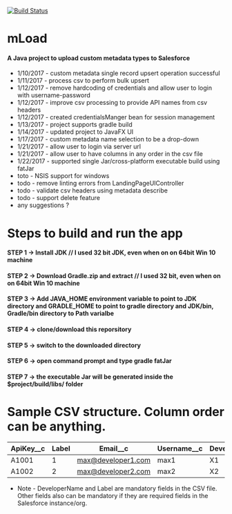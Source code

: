 [![Build Status](https://travis-ci.org/shankar-ray/mload.svg?branch=master)](https://travis-ci.org/shankar-ray/mload)

# mLoad

#### A Java project to upload custom metadata types to Salesforce 

* 1/10/2017 - custom metadata single record upsert operation successful
* 1/11/2017 - process csv to perform bulk upsert
* 1/12/2017 - remove hardcoding of credentials and allow user to login with username-password
* 1/12/2017 - improve csv processing to provide API names from csv headers
* 1/12/2017 - created credentialsManger bean for session management
* 1/13/2017 - project supports gradle build
* 1/14/2017 - updated project to JavaFX UI
* 1/17/2017 - custom metadata name selection to be a drop-down
* 1/21/2017 - allow user to login via server url
* 1/21/2017 - allow user to have columns in any order in the csv file
* 1/22/2017 - supported single Jar/cross-platform executable build using fatJar
* toto - NSIS support for windows
* todo - remove linting errors from LandingPageUIController
* todo - validate csv headers using metadata describe
* todo - support delete feature
* any suggestions ?

# Steps to build and run the app
#### STEP 1 -> Install JDK // I used 32 bit JDK, even when on on 64bit Win 10 machine
#### STEP 2 -> Download Gradle.zip and extract // I used 32 bit, even when on on 64bit Win 10 machine
#### STEP 3 -> Add JAVA_HOME environment variable to point to JDK directory and GRADLE_HOME to point to gradle directory and JDK/bin, Gradle/bin directory to Path varialbe
#### STEP 4 -> clone/download this reporsitory
#### STEP 5 -> switch to the downloaded directory
#### STEP 6 -> open command prompt and type gradle fatJar
#### STEP 7 -> the executable Jar will be generated inside the $project/build/libs/ folder

# Sample CSV structure. Column order can be anything.

| ApiKey__c | Label | Email__c           | Username__c | DeveloperName |
|-----------|-------|--------------------|-------------|---------------|
| A1001     | 1     | max@developer1.com | max1        | X1            |
| A1002     | 2     | max@developer2.com | max2        | X2            |

* Note - DeveloperName and Label are mandatory fields in the CSV file. Other fields also can be mandatory if they are required fields in the Salesforce instance/org.
